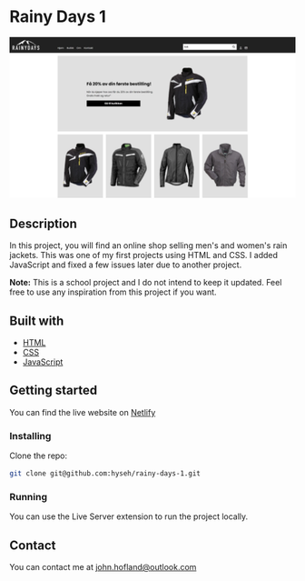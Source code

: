 # Rainy Days 1

![Screenshot of Rainy Days's homepage](./images/readme/project-rainy-days.webp)

## Description

In this project, you will find an online shop selling men's and women's rain jackets. This was one of my first projects using HTML and CSS. I added JavaScript and fixed a few issues later due to another project.

**Note:** This is a school project and I do not intend to keep it updated. Feel free to use any inspiration from this project if you want.

## Built with

- [HTML](https://developer.mozilla.org/en-US/docs/Web/HTML)
- [CSS](https://developer.mozilla.org/en-US/docs/Web/CSS)
- [JavaScript](https://developer.mozilla.org/en-US/docs/Web/JavaScript)

## Getting started

You can find the live website on [Netlify](https://hyseh-rainy-days.netlify.app/index.html)

### Installing

Clone the repo:

```bash
git clone git@github.com:hyseh/rainy-days-1.git
```

### Running

You can use the Live Server extension to run the project locally.

## Contact

You can contact me at [john.hofland@outlook.com](mailto:john.hofland@outlook.com)
